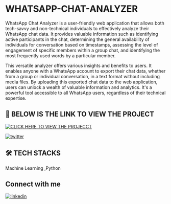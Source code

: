 
# WHATSAPP-CHAT-ANALYZER

WhatsApp Chat Analyzer is a user-friendly web application that allows both tech-savvy and non-technical individuals to effectively analyze their WhatsApp chat data. It provides valuable information such as identifying active participants in the chat, determining the general availability of individuals for conversation based on timestamps, assessing the level of engagement of specific members within a group chat, and identifying the most frequently used words by a particular member.

This versatile analyzer offers various insights and benefits to users. It enables anyone with a WhatsApp account to export their chat data, whether from a group or individual conversation, in a text format without including media files. By uploading this exported chat data to the web application, users can unlock a wealth of valuable information and analytics. It's a powerful tool accessible to all WhatsApp users, regardless of their technical expertise.


## 🔗 BELOW IS THE LINK TO VIEW THE PROJECT
[![CLICK HERE TO VIEW THE PROJECCT](https://img.shields.io/badge/project_link-000?style=for-the-badge&logo=ko-fi&logoColor=white)](https://sanjanaepari--whatsapp-chat-analyzer--app-cke3d5.streamlit.app/)


[![twitter](https://img.shields.io/badge/twitter-1DA1F2?style=for-the-badge&logo=twitter&logoColor=white)](https://twitter.com/)


## 🛠 TECH STACKS
Machine Learning ,Python


## Connect with me

[![linkedin](https://img.shields.io/badge/linkedin-0A66C2?style=for-the-badge&logo=linkedin&logoColor=white)](https://www.linkedin.com/in/sanjana-epari)

